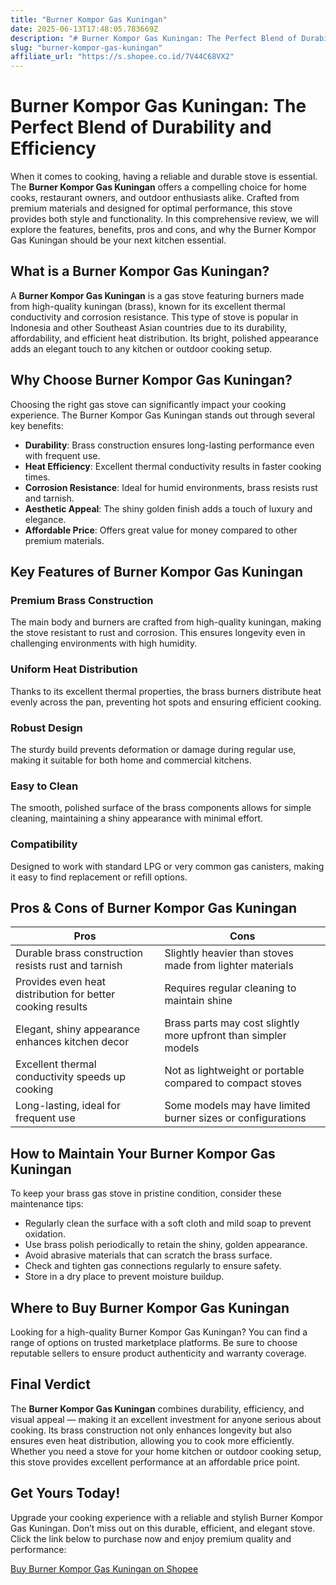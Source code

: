 ```yaml
---
title: "Burner Kompor Gas Kuningan"
date: 2025-06-13T17:48:05.783669Z
description: "# Burner Kompor Gas Kuningan: The Perfect Blend of Durability and Efficiency..."
slug: "burner-kompor-gas-kuningan"
affiliate_url: "https://s.shopee.co.id/7V44C68VX2"
---
```

# Burner Kompor Gas Kuningan: The Perfect Blend of Durability and Efficiency

When it comes to cooking, having a reliable and durable stove is essential. The **Burner Kompor Gas Kuningan** offers a compelling choice for home cooks, restaurant owners, and outdoor enthusiasts alike. Crafted from premium materials and designed for optimal performance, this stove provides both style and functionality. In this comprehensive review, we will explore the features, benefits, pros and cons, and why the Burner Kompor Gas Kuningan should be your next kitchen essential.

## What is a Burner Kompor Gas Kuningan?

A **Burner Kompor Gas Kuningan** is a gas stove featuring burners made from high-quality kuningan (brass), known for its excellent thermal conductivity and corrosion resistance. This type of stove is popular in Indonesia and other Southeast Asian countries due to its durability, affordability, and efficient heat distribution. Its bright, polished appearance adds an elegant touch to any kitchen or outdoor cooking setup.

## Why Choose Burner Kompor Gas Kuningan?

Choosing the right gas stove can significantly impact your cooking experience. The Burner Kompor Gas Kuningan stands out through several key benefits:

- **Durability**: Brass construction ensures long-lasting performance even with frequent use.
- **Heat Efficiency**: Excellent thermal conductivity results in faster cooking times.
- **Corrosion Resistance**: Ideal for humid environments, brass resists rust and tarnish.
- **Aesthetic Appeal**: The shiny golden finish adds a touch of luxury and elegance.
- **Affordable Price**: Offers great value for money compared to other premium materials.

## Key Features of Burner Kompor Gas Kuningan

### Premium Brass Construction

The main body and burners are crafted from high-quality kuningan, making the stove resistant to rust and corrosion. This ensures longevity even in challenging environments with high humidity.

### Uniform Heat Distribution

Thanks to its excellent thermal properties, the brass burners distribute heat evenly across the pan, preventing hot spots and ensuring efficient cooking.

### Robust Design

The sturdy build prevents deformation or damage during regular use, making it suitable for both home and commercial kitchens.

### Easy to Clean

The smooth, polished surface of the brass components allows for simple cleaning, maintaining a shiny appearance with minimal effort.

### Compatibility

Designed to work with standard LPG or very common gas canisters, making it easy to find replacement or refill options.

## Pros & Cons of Burner Kompor Gas Kuningan

| **Pros** | **Cons** |
|---|---|
| Durable brass construction resists rust and tarnish | Slightly heavier than stoves made from lighter materials |
| Provides even heat distribution for better cooking results | Requires regular cleaning to maintain shine |
| Elegant, shiny appearance enhances kitchen decor | Brass parts may cost slightly more upfront than simpler models |
| Excellent thermal conductivity speeds up cooking | Not as lightweight or portable compared to compact stoves |
| Long-lasting, ideal for frequent use | Some models may have limited burner sizes or configurations |

## How to Maintain Your Burner Kompor Gas Kuningan

To keep your brass gas stove in pristine condition, consider these maintenance tips:

- Regularly clean the surface with a soft cloth and mild soap to prevent oxidation.
- Use brass polish periodically to retain the shiny, golden appearance.
- Avoid abrasive materials that can scratch the brass surface.
- Check and tighten gas connections regularly to ensure safety.
- Store in a dry place to prevent moisture buildup.

## Where to Buy Burner Kompor Gas Kuningan

Looking for a high-quality Burner Kompor Gas Kuningan? You can find a range of options on trusted marketplace platforms. Be sure to choose reputable sellers to ensure product authenticity and warranty coverage.

## Final Verdict

The **Burner Kompor Gas Kuningan** combines durability, efficiency, and visual appeal — making it an excellent investment for anyone serious about cooking. Its brass construction not only enhances longevity but also ensures even heat distribution, allowing you to cook more efficiently. Whether you need a stove for your home kitchen or outdoor cooking setup, this stove provides excellent performance at an affordable price point.

## Get Yours Today!

Upgrade your cooking experience with a reliable and stylish Burner Kompor Gas Kuningan. Don’t miss out on this durable, efficient, and elegant stove. Click the link below to purchase now and enjoy premium quality and performance:

[Buy Burner Kompor Gas Kuningan on Shopee](https://s.shopee.co.id/7V44C68VX2)